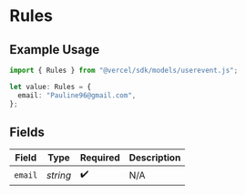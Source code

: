 # Rules

## Example Usage

```typescript
import { Rules } from "@vercel/sdk/models/userevent.js";

let value: Rules = {
  email: "Pauline96@gmail.com",
};
```

## Fields

| Field              | Type               | Required           | Description        |
| ------------------ | ------------------ | ------------------ | ------------------ |
| `email`            | *string*           | :heavy_check_mark: | N/A                |